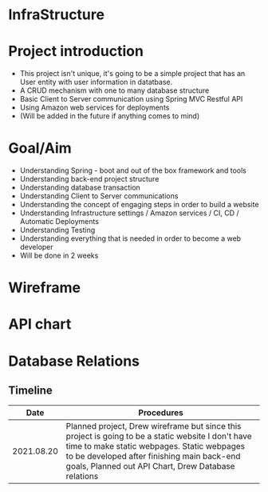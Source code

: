 # InfraStructure

# Project introduction
- This project isn't unique, it's going to be a simple project that has an User entity with user information in datatbase.
- A CRUD mechanism with one to many database structure
- Basic Client to Server communication using Spring MVC Restful API
- Using Amazon web services for deployments
- (Will be added in the future if anything comes to mind)

# Goal/Aim
- Understanding Spring - boot and out of the box framework and tools
- Understanding back-end project structure
- Understanding database transaction
- Understanding Client to Server communications
- Understanding the concept of engaging steps in order to build a website
- Understanding Infrastructure settings / Amazon services / CI, CD / Automatic Deployments
- Understanding Testing
- Understanding everything that is needed in order to become a web developer
- Will be done in 2 weeks


# Wireframe

# API chart

# Database Relations

## Timeline
| Date      | Procedures                                                    |
| ---------- | ------------------------------------------------------------ |
| 2021.08.20 | Planned project, Drew wireframe but since this project is going to be a static website I don't have time to make static webpages. Static webpages <br/> to be developed after finishing main back-end goals, Planned out API Chart, Drew Database relations |
